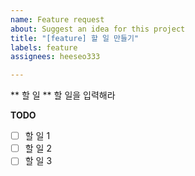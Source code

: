 ```yaml
---
name: Feature request
about: Suggest an idea for this project
title: "[feature] 할 일 만들기"
labels: feature
assignees: heeseo333

---
```


** 할 일 ** 
할 일을 입력해라


**TODO**
- [ ] 할 일 1
- [ ] 할 일 2
- [ ] 할 일 3
